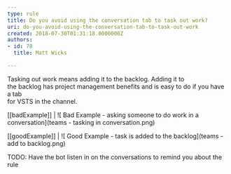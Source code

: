 ```yaml
---
type: rule
title: Do you avoid using the conversation tab to task out work?
uri: do-you-avoid-using-the-conversation-tab-to-task-out-work
created: 2018-07-30T01:31:18.0000000Z
authors:
- id: 78
  title: Matt Wicks

---
```


Tasking out work means adding it to the backlog. Adding it to<br>the backlog has project management benefits and is easy to do if you have a tab<br>for VSTS in the channel.
 
[[badExample]]
| ![ Bad Example - asking someone to do work in a conversation](teams - tasking in conversation.png)

[[goodExample]]
| ![ Good Example - task is added to the backlog](teams - add to backlog.png)



TODO: Have the bot listen in on the conversations to remind you about the rule
